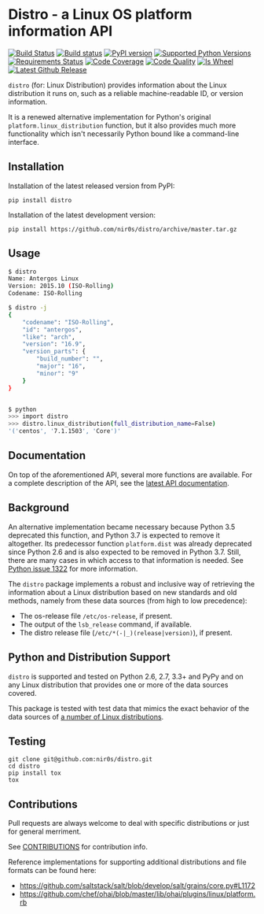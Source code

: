 Distro - a Linux OS platform information API
============================================

[![Build Status](https://travis-ci.org/nir0s/distro.svg?branch=master)](https://travis-ci.org/nir0s/distro)
[![Build status](https://ci.appveyor.com/api/projects/status/e812qjk1gf0f74r5/branch/master?svg=true)](https://ci.appveyor.com/project/nir0s/distro/branch/master)
[![PyPI version](http://img.shields.io/pypi/v/distro.svg)](https://pypi.python.org/pypi/distro)
[![Supported Python Versions](https://img.shields.io/pypi/pyversions/distro.svg)](https://img.shields.io/pypi/pyversions/distro.svg)
[![Requirements Status](https://requires.io/github/nir0s/distro/requirements.svg?branch=master)](https://requires.io/github/nir0s/distro/requirements/?branch=master)
[![Code Coverage](https://codecov.io/github/nir0s/distro/coverage.svg?branch=master)](https://codecov.io/github/nir0s/distro?branch=master)
[![Code Quality](https://landscape.io/github/nir0s/distro/master/landscape.svg?style=flat)](https://landscape.io/github/nir0s/distro)
[![Is Wheel](https://img.shields.io/pypi/wheel/distro.svg?style=flat)](https://pypi.python.org/pypi/distro)
[![Latest Github Release](https://readthedocs.org/projects/distro/badge/?version=stable)](http://distro.readthedocs.io/en/latest/)


`distro` (for: Linux Distribution) provides information about the
Linux distribution it runs on, such as a reliable machine-readable ID, or
version information.

It is a renewed alternative implementation for Python's
original `platform.linux_distribution` function, but it also provides much more
functionality which isn't necessarily Python bound like a command-line interface.


## Installation

Installation of the latest released version from PyPI:

```shell
pip install distro
```

Installation of the latest development version:

```shell
pip install https://github.com/nir0s/distro/archive/master.tar.gz
```


## Usage

```bash
$ distro
Name: Antergos Linux
Version: 2015.10 (ISO-Rolling)
Codename: ISO-Rolling

$ distro -j
{
    "codename": "ISO-Rolling", 
    "id": "antergos", 
    "like": "arch", 
    "version": "16.9", 
    "version_parts": {
        "build_number": "", 
        "major": "16", 
        "minor": "9"
    }
}


$ python
>>> import distro
>>> distro.linux_distribution(full_distribution_name=False)
'('centos', '7.1.1503', 'Core')'
```


## Documentation

On top of the aforementioned API, several more functions are available. For a complete description of the
API, see the [latest API documentation](http://distro.readthedocs.org/en/latest/).

## Background

An alternative implementation became necessary because Python 3.5 deprecated
this function, and Python 3.7 is expected to remove it altogether.
Its predecessor function `platform.dist` was already deprecated since
Python 2.6 and is also expected to be removed in Python 3.7.
Still, there are many cases in which access to that information is needed.
See [Python issue 1322](https://bugs.python.org/issue1322) for more
information.

The `distro` package implements a robust and inclusive way of retrieving the
information about a Linux distribution based on new standards and old methods,
namely from these data sources (from high to low precedence):

* The os-release file `/etc/os-release`, if present.
* The output of the `lsb_release` command, if available.
* The distro release file (`/etc/*(-|_)(release|version)`), if present.


## Python and Distribution Support

`distro` is supported and tested on Python 2.6, 2.7, 3.3+ and PyPy and on
any Linux distribution that provides one or more of the data sources
covered.

This package is tested with test data that mimics the exact behavior of the data sources of [a number of Linux distributions](https://github.com/nir0s/distro/tree/master/tests/resources/distros).


## Testing

```shell
git clone git@github.com:nir0s/distro.git
cd distro
pip install tox
tox
```


## Contributions

Pull requests are always welcome to deal with specific distributions or just
for general merriment.

See [CONTRIBUTIONS](https://github.com/nir0s/distro/blob/master/CONTRIBUTING.md) for contribution info.

Reference implementations for supporting additional distributions and file
formats can be found here:

* https://github.com/saltstack/salt/blob/develop/salt/grains/core.py#L1172
* https://github.com/chef/ohai/blob/master/lib/ohai/plugins/linux/platform.rb
